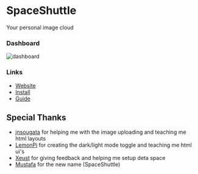 # SpaceShuttle
Your personal image cloud


### Dashboard

![dashboard](https://sleep.deta.dev/cdn/space_shuttle_shdashboard.png)

### Links

- [Website](https://spaceshuttle.deta.dev/)
- [Install](https://spaceshuttle.deta.dev/install)
- [Guide](https://github.com/SpaceShuttleApp/Guide)

## Special Thanks
- [jnsougata](https://github.com/jnsougata) for helping me with the image uploading and teaching me html layouts
- [LemonPi](https://github.com/LemonPi314) for creating the dark/light mode toggle and teaching me html ui's
- [Xeust](https://github.com/xeust) for giving feedback and helping me setup deta space
- [Mustafa](https://github.com/abdelhai) for the new name (SpaceShuttle)
